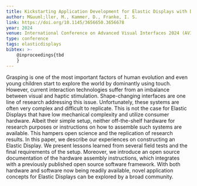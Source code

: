 ```yaml
---
title: Kickstarting Application Development for Elastic Displays with Do-it-yourself Hardware Assembly Instructions
author: M&uuml;ller, M., Kammer, D., Franke, I. S.
link: https://doi.org/10.1145/3656650.3656678
year: 2024
venue: International Conference on Advanced Visual Interfaces 2024 (AVI 2024), June 3–7, 2024, Arenzano, Genoa, Italy. ACM, New York, NY, USA (to appear)
type: conference
tags: elasticdisplays
bibtex: >-
    @inproceedings{tbd
    }
---
```

Grasping is one of the most important factors of human evolution and even young children start to explore the world by dominantly using touch. However, current interaction technologies suffer from an imbalance between visual and haptic stimulation. Shape-changing interfaces are one line of research addressing this issue. Unfortunately, these systems are often very complex and difficult to replicate. This is not the case for Elastic Displays that have low mechanical complexity and utilize consumer hardware. Albeit their simple setup, neither off-the-shelf hardware for research purposes or instructions on how to assemble such systems are available. This hampers open science and the replication of research results. In this paper, we describe our experiences on constructing an Elastic Display. We present lessons learned from several field tests and the final requirements of the setup. Moreover, we introduce an open source documentation of the hardware assembly instructions, which integrates with a previously published open source software framework. With both hardware and software now being readily available, novel application concepts for Elastic Displays can be explored by a broad community.
